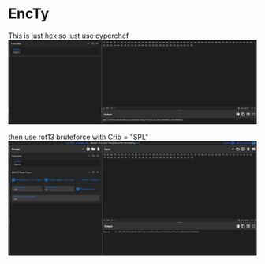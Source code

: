 # EncTy

This is just hex so just use cyperchef
![alt text](image.png)

then use rot13 bruteforce with Crib = "SPL"
![alt text](image-1.png)